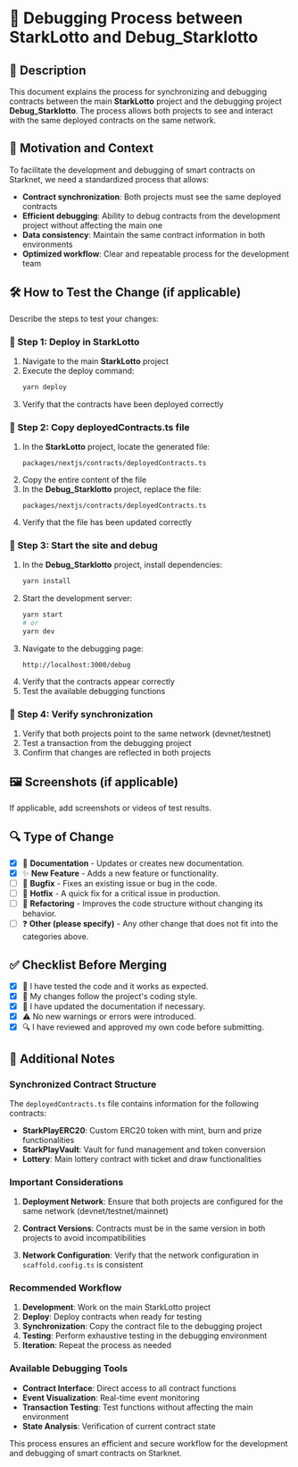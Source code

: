 # 🔧 Debugging Process between StarkLotto and Debug_Starklotto

## 📌 Description 
This document explains the process for synchronizing and debugging contracts between the main **StarkLotto** project and the debugging project **Debug_Starklotto**. The process allows both projects to see and interact with the same deployed contracts on the same network.

## 🎯 Motivation and Context 
To facilitate the development and debugging of smart contracts on Starknet, we need a standardized process that allows:

- **Contract synchronization**: Both projects must see the same deployed contracts
- **Efficient debugging**: Ability to debug contracts from the development project without affecting the main one
- **Data consistency**: Maintain the same contract information in both environments
- **Optimized workflow**: Clear and repeatable process for the development team

## 🛠️ How to Test the Change (if applicable) 
Describe the steps to test your changes:

### 🔹 Step 1: Deploy in StarkLotto
1. Navigate to the main **StarkLotto** project
2. Execute the deploy command:
   ```bash
   yarn deploy
   ```
3. Verify that the contracts have been deployed correctly

### 🔹 Step 2: Copy deployedContracts.ts file
1. In the **StarkLotto** project, locate the generated file:
   ```
   packages/nextjs/contracts/deployedContracts.ts
   ```
2. Copy the entire content of the file
3. In the **Debug_Starklotto** project, replace the file:
   ```
   packages/nextjs/contracts/deployedContracts.ts
   ```
4. Verify that the file has been updated correctly

### 🔹 Step 3: Start the site and debug
1. In the **Debug_Starklotto** project, install dependencies:
   ```bash
   yarn install
   ```
2. Start the development server:
   ```bash
   yarn start
   # or
   yarn dev
   ```
3. Navigate to the debugging page:
   ```
   http://localhost:3000/debug
   ```
4. Verify that the contracts appear correctly
5. Test the available debugging functions

### 🔹 Step 4: Verify synchronization
1. Verify that both projects point to the same network (devnet/testnet)
2. Test a transaction from the debugging project
3. Confirm that changes are reflected in both projects

## 🖼️ Screenshots (if applicable) 
If applicable, add screenshots or videos of test results.

## 🔍 Type of Change
- [x] 📖 **Documentation** - Updates or creates new documentation.
- [x] ✨ **New Feature** - Adds a new feature or functionality.
- [ ] 🐞 **Bugfix** - Fixes an existing issue or bug in the code.
- [ ] 🚀 **Hotfix** - A quick fix for a critical issue in production.
- [ ] 🔄 **Refactoring** - Improves the code structure without changing its behavior.
- [ ] ❓ **Other (please specify)** - Any other change that does not fit into the categories above.

## ✅ Checklist Before Merging
- [x] 🧪 I have tested the code and it works as expected.
- [x] 🎨 My changes follow the project's coding style.
- [x] 📖 I have updated the documentation if necessary.
- [x] ⚠️ No new warnings or errors were introduced.
- [x] 🔍 I have reviewed and approved my own code before submitting.

## 📌 Additional Notes 

### Synchronized Contract Structure
The `deployedContracts.ts` file contains information for the following contracts:

- **StarkPlayERC20**: Custom ERC20 token with mint, burn and prize functionalities
- **StarkPlayVault**: Vault for fund management and token conversion
- **Lottery**: Main lottery contract with ticket and draw functionalities

### Important Considerations

1. **Deployment Network**: Ensure that both projects are configured for the same network (devnet/testnet/mainnet)

2. **Contract Versions**: Contracts must be in the same version in both projects to avoid incompatibilities

3. **Network Configuration**: Verify that the network configuration in `scaffold.config.ts` is consistent

### Recommended Workflow

1. **Development**: Work on the main StarkLotto project
2. **Deploy**: Deploy contracts when ready for testing
3. **Synchronization**: Copy the contract file to the debugging project
4. **Testing**: Perform exhaustive testing in the debugging environment
5. **Iteration**: Repeat the process as needed

### Available Debugging Tools

- **Contract Interface**: Direct access to all contract functions
- **Event Visualization**: Real-time event monitoring
- **Transaction Testing**: Test functions without affecting the main environment
- **State Analysis**: Verification of current contract state

This process ensures an efficient and secure workflow for the development and debugging of smart contracts on Starknet.

